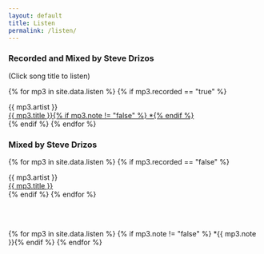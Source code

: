 ```yaml
---
layout: default
title: Listen
permalink: /listen/
---
```


<div class="row mt-2">
  <div class="col">
   <h3>Recorded and Mixed by Steve Drizos</h3> 
   <p>(Click song title to listen)</p>
  </div>
</div>  

{% for mp3 in site.data.listen %}
  {% if mp3.recorded == "true" %}
<div class="row mt-2">
  <div class="col">
   <span class="listen-artist">{{ mp3.artist }}</span>
  </div>
  <div class="col">
   <a href="{{ site.url | prepend: site.baseurl }}/assets/mp3/{{ mp3.mp3 }}" target="_blank" type="audio/mp3">
      <span class="listen-title">{{ mp3.title }}</span>{% if mp3.note != "false" %}&nbsp;<span>*</span>{% endif %}
   </a>
  </div>
</div>
  {% endif %}
{% endfor %}

<br>

<div class="row mt-2">
  <div class="col">
   <h3>Mixed by Steve Drizos</h3>
  </div>
</div>  

{% for mp3 in site.data.listen %}
  {% if mp3.recorded == "false" %}
<div class="row mt-2">
  <div class="col">
   <span class="listen-artist">{{ mp3.artist }}</span>
  </div>
  <div class="col">
   <a  href="{{ site.url | prepend: site.baseurl }}/assets/mp3/{{ mp3.mp3 }}" target="_blank" type="audio/mp3">
     <span class="listen-title">{{ mp3.title }}</span>   
   </a>
  </div>
</div>
  {% endif %}
{% endfor %}

<br><br>

{% for mp3 in site.data.listen %}
  {% if mp3.note != "false" %}<span> \*{{ mp3.note }}</span>{% endif %}
{% endfor %}


